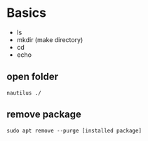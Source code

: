 # Basics

* ls
* mkdir (make directory)
* cd
* echo

## open folder
``` nautilus ./ ```

## remove package
``` sudo apt remove --purge [installed package] ```
